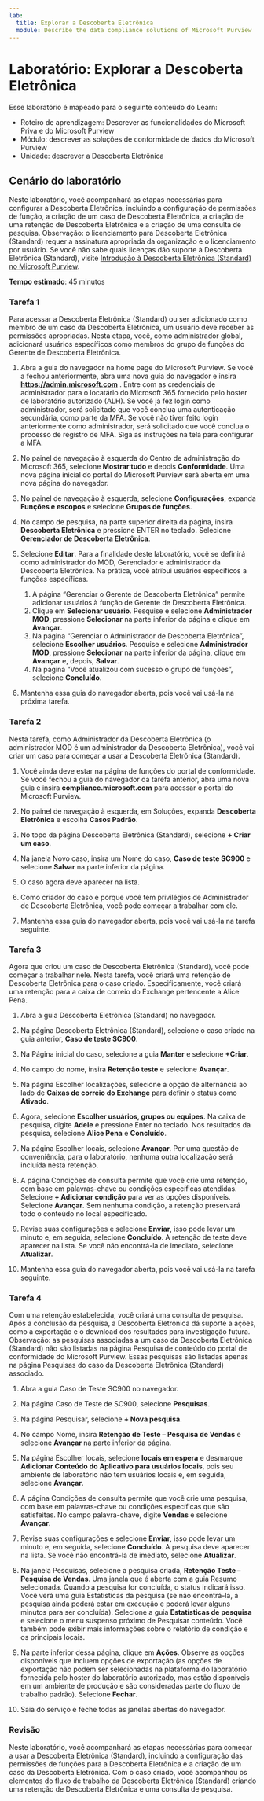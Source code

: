 ```yaml
---
lab:
  title: Explorar a Descoberta Eletrônica
  module: Describe the data compliance solutions of Microsoft Purview
---
```


# Laboratório: Explorar a Descoberta Eletrônica

Esse laboratório é mapeado para o seguinte conteúdo do Learn:

- Roteiro de aprendizagem: Descrever as funcionalidades do Microsoft Priva e do Microsoft Purview
- Módulo: descrever as soluções de conformidade de dados do Microsoft Purview
- Unidade: descrever a Descoberta Eletrônica

## Cenário do laboratório

Neste laboratório, você acompanhará as etapas necessárias para configurar a Descoberta Eletrônica, incluindo a configuração de permissões de função, a criação de um caso de Descoberta Eletrônica, a criação de uma retenção de Descoberta Eletrônica e a criação de uma consulta de pesquisa.  Observação: o licenciamento para Descoberta Eletrônica (Standard) requer a assinatura apropriada da organização e o licenciamento por usuário. Se você não sabe quais licenças dão suporte à Descoberta Eletrônica (Standard), visite [Introdução à Descoberta Eletrônica (Standard) no Microsoft Purview](https://docs.microsoft.com/microsoft-365/compliance/get-started-core-ediscovery?view=o365-worldwide).

**Tempo estimado**: 45 minutos

### Tarefa 1

Para acessar a Descoberta Eletrônica (Standard) ou ser adicionado como membro de um caso da Descoberta Eletrônica, um usuário deve receber as permissões apropriadas. Nesta etapa, você, como administrador global, adicionará usuários específicos como membros do grupo de funções do Gerente de Descoberta Eletrônica.

1. Abra a guia do navegador na home page do Microsoft Purview.  Se você a fechou anteriormente, abra uma nova guia do navegador e insira **https://admin.microsoft.com** . Entre com as credenciais de administrador para o locatário do Microsoft 365 fornecido pelo hoster de laboratório autorizado (ALH). Se você já fez login como administrador, será solicitado que você conclua uma autenticação secundária, como parte da MFA. Se você não tiver feito login anteriormente como administrador, será solicitado que você conclua o processo de registro de MFA. Siga as instruções na tela para configurar a MFA.

1. No painel de navegação à esquerda do Centro de administração do Microsoft 365, selecione **Mostrar tudo** e depois **Conformidade**.  Uma nova página inicial do portal do Microsoft Purview será aberta em uma nova página do navegador.  

1. No painel de navegação à esquerda, selecione **Configurações**, expanda **Funções e escopos** e selecione **Grupos de funções**.

1. No campo de pesquisa, na parte superior direita da página, insira **Descoberta Eletrônica** e pressione ENTER no teclado.  Selecione **Gerenciador de Descoberta Eletrônica**.

1. Selecione **Editar**. Para a finalidade deste laboratório, você se definirá como administrador do MOD, Gerenciador e administrador da Descoberta Eletrônica.  Na prática, você atribui usuários específicos a funções específicas.
    1. A página “Gerenciar o Gerente de Descoberta Eletrônica” permite adicionar usuários à função de Gerente de Descoberta Eletrônica.
    1. Clique em **Selecionar usuário**. Pesquise e selecione **Administrador MOD**, pressione **Selecionar** na parte inferior da página e clique em **Avançar**.
    1. Na página “Gerenciar o Administrador de Descoberta Eletrônica”, selecione **Escolher usuários**. Pesquise e selecione **Administrador MOD**, pressione **Selecionar** na parte inferior da página, clique em **Avançar** e, depois, **Salvar**.
    1. Na página “Você atualizou com sucesso o grupo de funções”, selecione **Concluído**.

1. Mantenha essa guia do navegador aberta, pois você vai usá-la na próxima tarefa.

### Tarefa 2

Nesta tarefa, como Administrador da Descoberta Eletrônica (o administrador MOD é um administrador da Descoberta Eletrônica), você vai criar um caso para começar a usar a Descoberta Eletrônica (Standard).

1. Você ainda deve estar na página de funções do portal de conformidade. Se você fechou a guia do navegador da tarefa anterior, abra uma nova guia e insira **compliance.microsoft.com** para acessar o portal do Microsoft Purview.

1. No painel de navegação à esquerda, em Soluções, expanda **Descoberta Eletrônica** e escolha **Casos Padrão**.

1. No topo da página Descoberta Eletrônica (Standard), selecione **+ Criar um caso**.

1. Na janela Novo caso, insira um Nome do caso, **Caso de teste SC900** e selecione **Salvar** na parte inferior da página.

1. O caso agora deve aparecer na lista.

1. Como criador do caso e porque você tem privilégios de Administrador de Descoberta Eletrônica, você pode começar a trabalhar com ele.  

1. Mantenha essa guia do navegador aberta, pois você vai usá-la na tarefa seguinte.

### Tarefa 3

Agora que criou um caso de Descoberta Eletrônica (Standard), você pode começar a trabalhar nele.  Nesta tarefa, você criará uma retenção de Descoberta Eletrônica para o caso criado.  Especificamente, você criará uma retenção para a caixa de correio do Exchange pertencente a Alice Pena.

1. Abra a guia Descoberta Eletrônica (Standard) no navegador.

1. Na página Descoberta Eletrônica (Standard), selecione o caso criado na guia anterior, **Caso de teste SC900**.

1. Na Página inicial do caso, selecione a guia **Manter** e selecione **+Criar**.

1. No campo do nome, insira **Retenção teste** e selecione **Avançar**.

1. Na página Escolher localizações, selecione a opção de alternância ao lado de **Caixas de correio do Exchange** para definir o status como **Ativado**.  

1. Agora, selecione **Escolher usuários, grupos ou equipes**.  Na caixa de pesquisa, digite **Adele** e pressione Enter no teclado. Nos resultados da pesquisa, selecione **Alice Pena** e **Concluído**.

1. Na página Escolher locais, selecione **Avançar**.  Por uma questão de conveniência, para o laboratório, nenhuma outra localização será incluída nesta retenção.

1. A página Condições de consulta permite que você crie uma retenção, com base em palavras-chave ou condições específicas atendidas. Selecione **+ Adicionar condição** para ver as opções disponíveis.  Selecione **Avançar**. Sem nenhuma condição, a retenção preservará todo o conteúdo no local especificado.

1. Revise suas configurações e selecione **Enviar**, isso pode levar um minuto e, em seguida, selecione **Concluído**.  A retenção de teste deve aparecer na lista.  Se você não encontrá-la de imediato, selecione **Atualizar**.

1. Mantenha essa guia do navegador aberta, pois você vai usá-la na tarefa seguinte.

### Tarefa 4

Com uma retenção estabelecida, você criará uma consulta de pesquisa.  Após a conclusão da pesquisa, a Descoberta Eletrônica dá suporte a ações, como a exportação e o download dos resultados para investigação futura.   Observação: as pesquisas associadas a um caso da Descoberta Eletrônica (Standard) não são listadas na página Pesquisa de conteúdo do portal de conformidade do Microsoft Purview. Essas pesquisas são listadas apenas na página Pesquisas do caso da Descoberta Eletrônica (Standard) associado.

1. Abra a guia Caso de Teste SC900 no navegador.

1. Na página Caso de Teste de SC900, selecione **Pesquisas**.

1. Na página Pesquisar, selecione **+ Nova pesquisa**.

1. No campo Nome, insira **Retenção de Teste – Pesquisa de Vendas** e selecione **Avançar** na parte inferior da página.

1. Na página Escolher locais, selecione **locais em espera** e desmarque **Adicionar Conteúdo do Aplicativo para usuários locais**, pois seu ambiente de laboratório não tem usuários locais e, em seguida, selecione **Avançar**.

1. A página Condições de consulta permite que você crie uma pesquisa, com base em palavras-chave ou condições específicas que são satisfeitas. No campo palavra-chave, digite **Vendas** e selecione **Avançar**.

1. Revise suas configurações e selecione **Enviar**, isso pode levar um minuto e, em seguida, selecione **Concluído**.  A pesquisa deve aparecer na lista.  Se você não encontrá-la de imediato, selecione **Atualizar**.

1. Na janela Pesquisas, selecione a pesquisa criada, **Retenção Teste – Pesquisa de Vendas**.  Uma janela que é aberta com a guia Resumo selecionada.  Quando a pesquisa for concluída, o status indicará isso.  Você verá uma guia Estatísticas da pesquisa (se não encontrá-la, a pesquisa ainda poderá estar em execução e poderá levar alguns minutos para ser concluída).  Selecione a guia **Estatísticas de pesquisa** e selecione o menu suspenso próximo de Pesquisar conteúdo.  Você também pode exibir mais informações sobre o relatório de condição e os principais locais.  

1. Na parte inferior dessa página, clique em **Ações**.  Observe as opções disponíveis que incluem opções de exportação (as opções de exportação não podem ser selecionadas na plataforma do laboratório fornecida pelo hoster do laboratório autorizado, mas estão disponíveis em um ambiente de produção e são consideradas parte do fluxo de trabalho padrão). Selecione **Fechar**.

1. Saia do serviço e feche todas as janelas abertas do navegador.

### Revisão

Neste laboratório, você acompanhará as etapas necessárias para começar a usar a Descoberta Eletrônica (Standard), incluindo a configuração das permissões de funções para a Descoberta Eletrônica e a criação de um caso da Descoberta Eletrônica.  Com o caso criado, você acompanhou os elementos do fluxo de trabalho da Descoberta Eletrônica (Standard) criando uma retenção de Descoberta Eletrônica e uma consulta de pesquisa.
